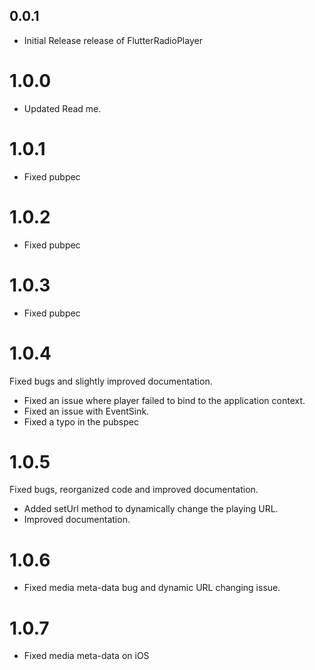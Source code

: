 ## 0.0.1

* Initial Release release of FlutterRadioPlayer

# 1.0.0

* Updated Read me.

# 1.0.1

* Fixed pubpec

# 1.0.2

* Fixed pubpec

# 1.0.3

* Fixed pubpec

# 1.0.4

Fixed bugs and slightly improved documentation.

* Fixed an issue where player failed to bind to the application context.
* Fixed an issue with EventSink.
* Fixed a typo in the pubspec

# 1.0.5

Fixed bugs, reorganized code and improved documentation.

* Added setUrl method to dynamically change the playing URL.
* Improved documentation. 

# 1.0.6

* Fixed media meta-data bug and dynamic URL changing issue.

# 1.0.7

* Fixed media meta-data on iOS


